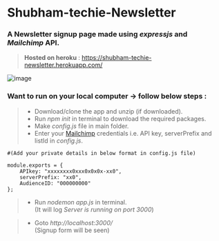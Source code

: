 # Shubham-techie-Newsletter

### A Newsletter signup page made using *expressjs* and *Mailchimp* API.

> **Hosted on heroku** : https://shubham-techie-newsletter.herokuapp.com/


![image](https://user-images.githubusercontent.com/85562020/126175897-d035486f-8bed-42f8-b93e-3c38dc66d794.png)

### Want to run on your local computer -> **follow below steps** :
> + Download/clone the app and unzip (if downloaded). 
> + Run *npm init* in terminal to download the required packages. 
> + Make *config.js* file in main folder. 
> + Enter your [Mailchimp](https://mailchimp.com/) credentials i.e. API key, serverPrefix and listId in *config.js*. 

>
    #(Add your private details in below format in config.js file)
    
    module.exports = {
        APIkey: "xxxxxxxx0xxx0x0x0x-xx0",
        serverPrefix: "xx0",
        AudienceID: "000000000"
    };
    
> + Run *nodemon app.js* in terminal. \
(It will log *Server is running on port 3000*)

> + Goto *http://localhost:3000/* \
(Signup form will be seen)
